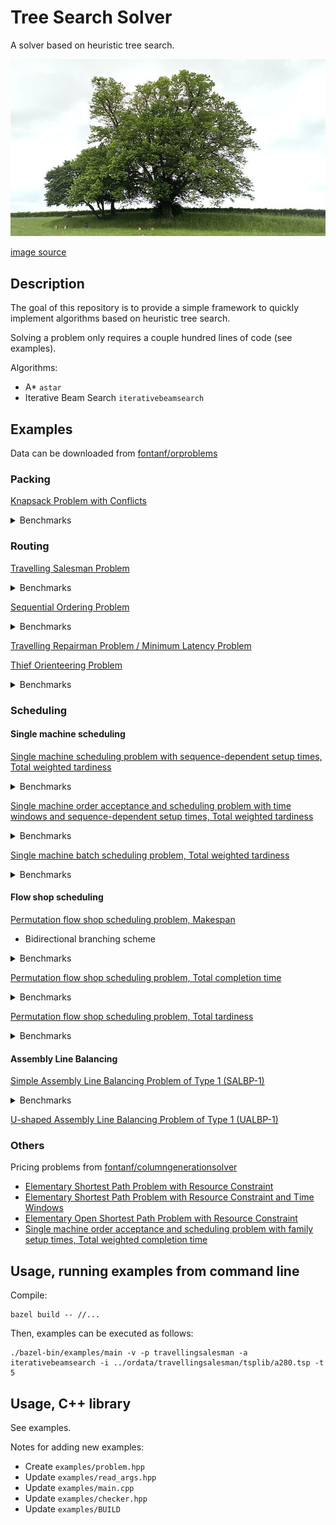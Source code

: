 # Tree Search Solver

A solver based on heuristic tree search.

![treesearch](img/treesearch.jpg?raw=true "treesearch")

[image source](https://commons.wikimedia.org/wiki/File:Saint-L%C3%A9ger-l%C3%A8s-Domart,arbre_de_la_croix_Notre-Dame_14.jpg)

## Description

The goal of this repository is to provide a simple framework to quickly implement algorithms based on heuristic tree search.

Solving a problem only requires a couple hundred lines of code (see examples).

Algorithms:
* A\* `astar`
* Iterative Beam Search `iterativebeamsearch`

## Examples

Data can be downloaded from [fontanf/orproblems](https://github.com/fontanf/orproblems)

### Packing

[Knapsack Problem with Conflicts](examples/knapsackwithconflicts.hpp)

<details><summary>Benchmarks</summary>
<p>

* Benchmarks:
  * `python3 ../optimizationtools/optimizationtools/bench_run.py --csv ../ordata/knapsackwithconflicts/data.csv -l knsapsackwithconflicts -a "iterativebeamsearch" -t 60`
  * `python3 ../optimizationtools/optimizationtools/bench_process.py --csv ../ordata/knapsackwithconflicts/data.csv -l knsapsackwithconflicts -b heuristiclong -t 62`

</p>
</details>

### Routing

[Travelling Salesman Problem](examples/travellingsalesman.hpp)

<details><summary>Benchmarks</summary>
<p>

* Benchmarks:
  * `python3 ../optimizationtools/optimizationtools/bench_run.py --csv ../ordata/travellingsalesman/data.csv -l travellingsalesman -f "'pla85900.tsp' not in row['Path']" -a "iterativebeamsearch" -t 60`
  * `python3 ../optimizationtools/optimizationtools/bench_process.py --csv ../ordata/travellingsalesman/data.csv -l travellingsalesman -f "'pla85900.tsp' not in row['Path']" -b heuristiclong -t 62`

</p>
</details>

[Sequential Ordering Problem](examples/sequentialordering.hpp)

<details><summary>Benchmarks</summary>
<p>

* Benchmarks:
  * `python3 ../optimizationtools/optimizationtools/bench_run.py --csv ../ordata/sequentialordering/data.csv -l sequentialordering -f "row['Dataset'] == 'soplib'" -a "iterativebeamsearch" -t 600`
  * `python3 ../optimizationtools/optimizationtools/bench_process.py --csv ../ordata/sequentialordering/data.csv -l sequentialordering -f "row['Dataset'] == 'soplib'" -b heuristiclong -t 602`

</p>
</details>

[Travelling Repairman Problem / Minimum Latency Problem](examples/travellingrepairman.hpp)

[Thief Orienteering Problem](examples/thieforienteering.hpp)

<details><summary>Benchmarks</summary>
<p>

* Benchmarks:
  * `python3 ../optimizationtools/optimizationtools/bench_run.py --csv ../ordata/thieforienteering/data.csv -l thieforienteering -a "iterativebeamsearch" --timelimitfield "Time limit"`
  * `python3 ../optimizationtools/optimizationtools/bench_process.py --csv ../ordata/thieforienteering/data.csv -l thieforienteering -b heuristiclong -t 1003`

</p>
</details>

### Scheduling

#### Single machine scheduling

[Single machine scheduling problem with sequence-dependent setup times, Total weighted tardiness](examples/schedulingwithsdsttwt.hpp)

<details><summary>Benchmarks</summary>
<p>

* Benchmarks:
  * `python3 ../optimizationtools/optimizationtools/bench_run.py --csv ../ordata/schedulingwithsdsttwt/data.csv -l schedulingwithsdsttwt -a "iterativebeamsearch" -t 30`
  * `python3 ../optimizationtools/optimizationtools/bench_process.py --csv ../ordata/schedulingwithsdsttwt/data.csv -l schedulingwithsdsttwt -b heuristiclong -t 31`

</p>
</details>

[Single machine order acceptance and scheduling problem with time windows and sequence-dependent setup times, Total weighted tardiness](examples/orderacceptanceandscheduling.hpp)

<details><summary>Benchmarks</summary>
<p>

* Benchmarks:
  * `python3 ../optimizationtools/optimizationtools/bench_run.py --csv ../ordata/batchschedulingtotalweightedtardiness/data.csv -l batchschedulingtotalweightedtardiness -a "iterativebeamsearch" -t 60`
  * `python3 ../optimizationtools/optimizationtools/bench_process.py --csv ../ordata/batchschedulingtotalweightedtardiness/data.csv -l batchschedulingtotalweightedtardiness -b heuristiclong -t 61`

</p>
</details>

[Single machine batch scheduling problem, Total weighted tardiness](examples/batchschedulingtotalweightedtardiness.hpp)

<details><summary>Benchmarks</summary>
<p>

* Benchmarks:
  * `python3 ../optimizationtools/optimizationtools/bench_run.py --csv ../ordata/orderacceptanceandscheduling/data.csv -f "row['Dataset'] == 'cesaret2012'" -l orderacceptanceandscheduling -a "iterativebeamsearch" -t 10`
  * `python3 ../optimizationtools/optimizationtools/bench_process.py --csv ../ordata/orderacceptanceandscheduling/data.csv -f "row['Dataset'] == 'cesaret2012'" -l orderacceptanceandscheduling -b heuristiclong -t 11`

</p>
</details>

#### Flow shop scheduling

[Permutation flow shop scheduling problem, Makespan](examples/permutationflowshopschedulingmakespan.hpp)
* Bidirectional branching scheme

<details><summary>Benchmarks</summary>
<p>

* Benchmarks:
  * `python3 ../optimizationtools/optimizationtools/bench_run.py --csv ../ordata/permutationflowshopscheduling/data_makespan.csv -f "row['Dataset'] == 'vallada2015_large'" -l permutationflowshopschedulingmakespan -a "iterativebeamsearch" --timelimitfield "Time limit"`
  * `python3 ../optimizationtools/optimizationtools/bench_process.py --csv ../ordata/permutationflowshopscheduling/data_makespan.csv -f "row['Dataset'] == 'vallada2015_large' and int(row['Job number']) <= 100" -l permutationflowshopschedulingmakespan -b heuristiclong -t 500`

</p>
</details>

[Permutation flow shop scheduling problem, Total completion time](examples/permutationflowshopschedulingtct.hpp)

<details><summary>Benchmarks</summary>
<p>

* Benchmarks:
  * `python3 ../optimizationtools/optimizationtools/bench_run.py --csv ../ordata/permutationflowshopscheduling/data_totalcompletiontime.csv -l permutationflowshopschedulingtct -a "iterativebeamsearch" --timelimitfield "Time limit"`
  * `python3 ../optimizationtools/optimizationtools/bench_process.py --csv ../ordata/permutationflowshopscheduling/data_totalcompletiontime.csv -l permutationflowshopschedulingtct -b heuristiclong -t 500`

</p>
</details>

[Permutation flow shop scheduling problem, Total tardiness](examples/permutationflowshopschedulingtt.hpp)

<details><summary>Benchmarks</summary>
<p>

* Benchmarks:
  * `python3 ../optimizationtools/optimizationtools/bench_run.py --csv ../ordata/permutationflowshopscheduling/data_totaltardiness.csv -l permutationflowshopschedulingtt -a "iterativebeamsearch" --timelimitfield "Time limit"`
  * `python3 ../optimizationtools/optimizationtools/bench_process.py --csv ../ordata/permutationflowshopscheduling/data_totaltardiness.csv -l permutationflowshopschedulingtt -b heuristiclong -t 500`

</p>
</details>

#### Assembly Line Balancing

[Simple Assembly Line Balancing Problem of Type 1 (SALBP-1)](examples/simpleassemblylinebalancing1.hpp)

<details><summary>Benchmarks</summary>
<p>

* Benchmarks:
  * `python3 ../optimizationtools/optimizationtools/bench_run.py --csv ../ordata/simpleassemblylinebalancing1/data.csv -f "row['Dataset'] == 'otto2013_small'" -l simpleassemblylinebalancing1 -a "iterativebeamsearch" -t 10`
  * `python3 ../optimizationtools/optimizationtools/bench_run.py --csv ../ordata/simpleassemblylinebalancing1/data.csv -f "row['Dataset'] == 'otto2013_medium'" -l simpleassemblylinebalancing1 -a "iterativebeamsearch" -t 10`
  * `python3 ../optimizationtools/optimizationtools/bench_run.py --csv ../ordata/simpleassemblylinebalancing1/data.csv -f "row['Dataset'] == 'otto2013_large'" -l simpleassemblylinebalancing1 -a "iterativebeamsearch" -t 10`
  * `python3 ../optimizationtools/optimizationtools/bench_run.py --csv ../ordata/simpleassemblylinebalancing1/data.csv -f "row['Dataset'] == 'otto2013_verylarge'" -l simpleassemblylinebalancing1 -a "iterativebeamsearch" -t 10`
  * `python3 ../optimizationtools/optimizationtools/bench_process.py --csv ../ordata/simpleassemblylinebalancing1/data.csv -f "row['Dataset'] == 'otto2013_small'" -l simpleassemblylinebalancing1 -b heuristiclong -t 11`
  * `python3 ../optimizationtools/optimizationtools/bench_process.py --csv ../ordata/simpleassemblylinebalancing1/data.csv -f "row['Dataset'] == 'otto2013_medium'" -l simpleassemblylinebalancing1 -b heuristiclong -t 11`
  * `python3 ../optimizationtools/optimizationtools/bench_process.py --csv ../ordata/simpleassemblylinebalancing1/data.csv -f "row['Dataset'] == 'otto2013_large'" -l simpleassemblylinebalancing1 -b heuristiclong -t 11`
  * `python3 ../optimizationtools/optimizationtools/bench_process.py --csv ../ordata/simpleassemblylinebalancing1/data.csv -f "row['Dataset'] == 'otto2013_verylarge'" -l simpleassemblylinebalancing1 -b heuristiclong -t 11`

</p>
</details>

[U-shaped Assembly Line Balancing Problem of Type 1 (UALBP-1)](examples/ushapedassemblylinebalancing1.hpp)

### Others

Pricing problems from [fontanf/columngenerationsolver](https://github.com/fontanf/columngenerationsolver)
* [Elementary Shortest Path Problem with Resource Constraint](https://github.com/fontanf/columngenerationsolver/blob/master/examples/pricingsolver/espprc.hpp)
* [Elementary Shortest Path Problem with Resource Constraint and Time Windows](https://github.com/fontanf/columngenerationsolver/blob/master/examples/pricingsolver/espprctw.hpp)
* [Elementary Open Shortest Path Problem with Resource Constraint](https://github.com/fontanf/columngenerationsolver/blob/master/examples/pricingsolver/eospprc.hpp)
* [Single machine order acceptance and scheduling problem with family setup times, Total weighted completion time](https://github.com/fontanf/columngenerationsolver/blob/master/examples/pricingsolver/oaschedulingwithfamilysetuptimestwct.hpp)

## Usage, running examples from command line

Compile:
```shell
bazel build -- //...
```

Then, examples can be executed as follows:
```shell
./bazel-bin/examples/main -v -p travellingsalesman -a iterativebeamsearch -i ../ordata/travellingsalesman/tsplib/a280.tsp -t 5
```

## Usage, C++ library

See examples.


Notes for adding new examples:
* Create `examples/problem.hpp`
* Update `examples/read_args.hpp`
* Update `examples/main.cpp`
* Update `examples/checker.hpp`
* Update `examples/BUILD`

